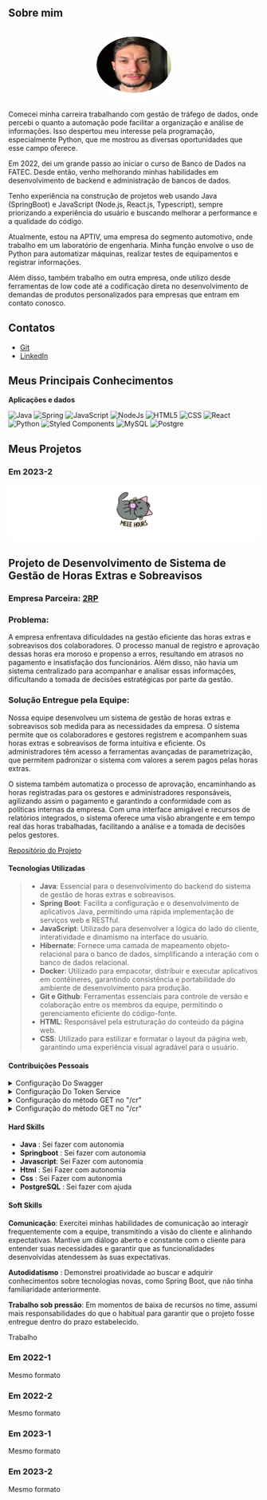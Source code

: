 


<h2>Sobre mim</h2>
<p align="center"><img src="./assets/ImagemPerfil.png" width="20%" style="border-radius: 50%; width: 150px; height: 150px; display: block; margin: 0 auto;"></p>

Comecei minha carreira trabalhando com gestão de tráfego de dados, onde percebi o quanto a automação pode facilitar a organização e análise de informações. Isso despertou meu interesse pela programação, especialmente Python, que me mostrou as diversas oportunidades que esse campo oferece.

Em 2022, dei um grande passo ao iniciar o curso de Banco de Dados na FATEC. Desde então, venho melhorando minhas habilidades em desenvolvimento de backend e administração de bancos de dados.

Tenho experiência na construção de projetos web usando Java (SpringBoot) e JavaScript (Node.js, React.js, Typescript), sempre priorizando a experiência do usuário e buscando melhorar a performance e a qualidade do código.

Atualmente, estou na APTIV, uma empresa do segmento automotivo, onde trabalho em um laboratório de engenharia. Minha função envolve o uso de Python para automatizar máquinas, realizar testes de equipamentos e registrar informações.

Além disso, também trabalho em outra empresa, onde utilizo desde ferramentas de low code até a codificação direta no desenvolvimento de demandas de produtos personalizados para empresas que entram em contato conosco.

## Contatos
* [Git](https://github.com/laroyprado)
* [LinkedIn](https://www.linkedin.com/in/laroyprado)

## Meus Principais Conhecimentos

**Aplicações e dados**

![Java](https://img.shields.io/badge/Java-ED8B00?style=for-the-badge&logo=java&logoColor=white)
![Spring](https://img.shields.io/badge/Spring-6DB33F?style=for-the-badge&logo=spring&logoColor=white)
![JavaScript](https://img.shields.io/badge/JavaScript-F7DF1E?style=for-the-badge&logo=javascript&logoColor=black)
![NodeJs](https://camo.githubusercontent.com/b0432ab0567d45add9bf155718ab7de57c330cd3acd719374fae0384e95688c2/68747470733a2f2f696d672e736869656c64732e696f2f62616467652f4e6f64652e6a732d3433383533443f7374796c653d666f722d7468652d6261646765266c6f676f3d6e6f64652e6a73266c6f676f436f6c6f723d7768697465)
![HTML5](https://img.shields.io/badge/HTML5-E34F26?style=for-the-badge&logo=html5&logoColor=white)
![CSS](https://img.shields.io/badge/CSS3-1572B6?style=for-the-badge&logo=css3&logoColor=white)
![React](https://img.shields.io/badge/React-20232A?style=for-the-badge&logo=react&logoColor=61DAFB)
![Python](https://img.shields.io/badge/Python-14354C?style=for-the-badge&logo=python&logoColor=white)
![Styled Components](https://img.shields.io/badge/styled--components-DB7093?style=for-the-badge&logo=styled-components&logoColor=white)
![MySQL](https://img.shields.io/badge/MySQL-00000F?style=for-the-badge&logo=mysql&logoColor=white)
![Postgre](https://img.shields.io/badge/PostgreSQL-316192?style=for-the-badge&logo=postgresql&logoColor=white)






## Meus Projetos

### Em 2023-2 
![banner-api-3](./assets/banner-gerenciador-hora-extra.png)

## Projeto de Desenvolvimento de Sistema de Gestão de Horas Extras e Sobreavisos

### Empresa Parceira: [2RP](https://2rpnet.com.br/)

### Problema:
A empresa enfrentava dificuldades na gestão eficiente das horas extras e sobreavisos dos colaboradores. O processo manual de registro e aprovação dessas horas era moroso e propenso a erros, resultando em atrasos no pagamento e insatisfação dos funcionários. Além disso, não havia um sistema centralizado para acompanhar e analisar essas informações, dificultando a tomada de decisões estratégicas por parte da gestão.

### Solução Entregue pela Equipe:
Nossa equipe desenvolveu um sistema de gestão de horas extras e sobreavisos sob medida para as necessidades da empresa. O sistema permite que os colaboradores e gestores registrem e acompanhem suas horas extras e sobreavisos de forma intuitiva e eficiente. Os administradores têm acesso a ferramentas avançadas de parametrização, que permitem padronizar o sistema com valores a serem pagos pelas horas extras.

O sistema também automatiza o processo de aprovação, encaminhando as horas registradas para os gestores e administradores responsáveis, agilizando assim o pagamento e garantindo a conformidade com as políticas internas da empresa. Com uma interface amigável e recursos de relatórios integrados, o sistema oferece uma visão abrangente e em tempo real das horas trabalhadas, facilitando a análise e a tomada de decisões pelos gestores.

[Repositório do Projeto ](https://github.com/codecatss/API-BD3)

#### Tecnologias Utilizadas
> 
> 
> - **Java**: Essencial para o desenvolvimento do backend do sistema de gestão de horas extras e sobreavisos.
> - **Spring Boot**: Facilita a configuração e o desenvolvimento de aplicativos Java, permitindo uma rápida implementação de serviços web e RESTful.
> - **JavaScript**: Utilizado para desenvolver a lógica do lado do cliente, interatividade e dinamismo na interface do usuário.
> - **Hibernate**: Fornece uma camada de mapeamento objeto-relacional para o banco de dados, simplificando a interação com o banco de dados relacional.
> - **Docker**: Utilizado para empacotar, distribuir e executar aplicativos em contêineres, garantindo consistência e portabilidade do ambiente de desenvolvimento para produção.
> - **Git e Github**: Ferramentas essenciais para controle de versão e colaboração entre os membros da equipe, permitindo o gerenciamento eficiente do código-fonte.
> - **HTML**: Responsável pela estruturação do conteúdo da página web.
> - **CSS**: Utilizado para estilizar e formatar o layout da página web, garantindo uma experiência visual agradável para o usuário.


#### Contribuições Pessoais
<details>
  <summary>Configuração Do Swagger </summary>
  <img src="/assets/codigoSwagger.png" alt="Descrição da imagem">
  <br>
  Participei da criação da configuração do Swagger. Através desse processo, pude entender melhor como as APIs RESTful funcionam e como a documentação adequada pode facilitar tanto para os desenvolvedores quanto para os usuários finais. Essa documentação permite que as funcionalidades podem ser testadas de forma interativa.
</details>

<details>
  <summary>Configuração Do Token Service</summary>
  <img src="/assets/TokenService.png" alt="Descrição da imagem">
  <br>
 Criei o arquivo TokenService.java que funciona como um serviço central na nossa aplicação API3SEM. Ele é responsável por gerar e validar tokens JWT, ajudando em manter a segurança da autenticação dos usuários. Com este serviço,apenas usuários autenticados possam acessar determinadas funcionalidades da nossa API, protegendo assim os dados sensíveis e a privacidade dos nossos clientes.
</details>

<details>
  <summary>Configuração do método GET no "/cr"</summary>
  <img src="/assets/restController.png" alt="Descrição da imagem">
  <br>
Desenvolvi o CenterResultController para gerenciar os resultados dos centros em nossa aplicação. Este controlador REST lida com requisições HTTP para salvar e recuperar informações dos centros de resultados. Utilizei anotações como @RestController e @RequestMapping para definir a classe como um controlador e mapear as requisições para o caminho “cr”.

Com o método saveCenterResult, garanto que todas as informações necessárias sejam fornecidas antes de salvar um centro de resultado, evitando duplicatas e erros de dados. O método getAll recupera uma lista de todos os centros de resultados, facilitando a visualização e o gerenciamento dos mesmos. A anotação @CrossOrigin permite que a API seja acessada de diferentes origens, o que é essencial para a integração com outras partes do sistema ou aplicações de terceiros.
</details>

<details>
  <summary>Configuração do método GET no "/cr"</summary>
  <img src="/assets/filtroControllerHora.png" alt="Descrição da imagem">
  <br>
O método filtredHours que desenvolvi permite filtrar registros de horas em nossa API. Ele aceita parâmetros para identificar o tipo de filtro e a variável de busca. Dependendo do filtro, seja por gestor, matrícula, código de CR ou cliente, o método busca e retorna os registros relevantes. Se não encontrar registros ou ocorrer um erro, ele lança uma exceção com uma mensagem explicativa. Esse recurso facilita a busca de informações específicas pelos usuários.
</details>

#### Hard Skills

- **Java** : Sei fazer com autonomia
- **Springboot** : Sei fazer com autonomia
- **Javascript**: Sei Fazer com autonomia
- **Html** : Sei Fazer com autonomia
- **Css** : Sei Fazer com autonomia
- **PostgreSQL** : Sei fazer com ajuda

#### Soft Skills

**Comunicação**: Exercitei minhas habilidades de comunicação ao interagir frequentemente com a equipe, transmitindo a visão do cliente e alinhando expectativas. Mantive um diálogo aberto e constante com o cliente para entender suas necessidades e garantir que as funcionalidades desenvolvidas atendessem às suas expectativas.

**Autodidatismo** : Demonstrei proatividade ao buscar e adquirir conhecimentos sobre tecnologias novas, como Spring Boot, que não tinha familiaridade anteriormente. 

**Trabalho sob pressão**: Em momentos de baixa de recursos no time, assumi mais responsabilidades do que o habitual para garantir que o projeto fosse entregue dentro do prazo estabelecido. 

Trabalho 



### Em 2022-1
Mesmo formato

### Em 2022-2
Mesmo formato

### Em 2023-1
Mesmo formato

### Em 2023-2
Mesmo formato






